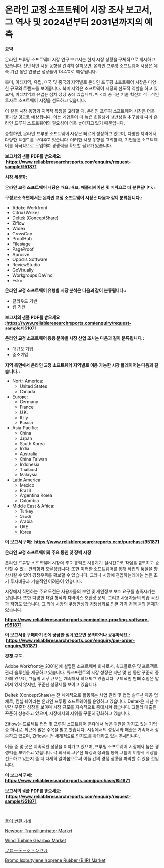 <p><h1>온라인 교정 소프트웨어 시장 조사 보고서, 그 역사 및 2024년부터 2031년까지의 예측</h1></p><p><strong>요약</strong></p>
<p><p>온라인 프루핑 소프트웨어 시장 연구 보고서는 현재 시장 상황을 구체적으로 제시하고 있습니다. 전반적인 시장 동향을 간략히 살펴보면, 온라인 프루핑 소프트웨어 시장은 예측 기간 동안 연평균 성장률이 13.4%로 예상됩니다. </p><p>북미, 아태지역, 유럽, 미국 및 중국의 지역별로 온라인 프루핑 소프트웨어 시장은 다양한 규모와 트렌드를 보여줍니다. 북미 지역은 소프트웨어 시장의 선도적 역할을 하고 있으며, 아태지역과 유럽은 점차 성장 중에 있습니다. 미국과 중국은 기술 혁신과 적극적인 투자로 소프트웨어 시장을 선도하고 있습니다.</p><p>이 같은 시장 동향과 지역적 특징을 고려할 때, 온라인 프루핑 소프트웨어 시장은 더욱 증가할 것으로 예상됩니다. 이는 기업들이 더 높은 효율성과 생산성을 추구함에 따라 온라인 프루핑 소프트웨어의 필요성이 더욱 높아지고 있기 때문입니다.</p><p>종합하면, 온라인 프루핑 소프트웨어 시장은 빠르게 성장하고 있으며, 다양한 지역에서 다양한 트렌드를 보여주고 있습니다. 이러한 시장 동향을 고려할 때, 기업들은 소프트웨어를 적극적으로 도입하여 경쟁력을 확보할 필요가 있습니다.</p></p>
<p><strong>보고서의 샘플 PDF를 받으세요: &nbsp;<a href="https://www.reliableresearchreports.com/enquiry/request-sample/951871">https://www.reliableresearchreports.com/enquiry/request-sample/951871</a></strong></p>
<p><strong>시장 세분화:</strong></p>
<p><strong> 온라인 교정 소프트웨어 시장은 개요, 배포, 애플리케이션 및 지역으로 더 분류됩니다. :</strong></p>
<p><strong>구성요소 측면에서는 온라인 교정 소프트웨어 시장은 다음과 같이 분류됩니다.:</strong></p>
<p><ul><li>Adobe Workfront</li><li>Citrix (Wrike)</li><li>Deltek (ConceptShare)</li><li>Ziflow</li><li>Widen</li><li>CrossCap</li><li>ProofHub</li><li>Filestage</li><li>PageProof</li><li>Aproove</li><li>Oppolis Software</li><li>ReviewStudio</li><li>GoVisually</li><li>Workgroups DaVinci</li><li>Esko</li></ul></p>
<p><strong> 온라인 교정 소프트웨어 유형별 시장 분석은 다음과 같이 분류됩니다.:</strong></p>
<p><ul><li>클라우드 기반</li><li>웹 기반</li></ul></p>
<p><strong>보고서의 샘플 PDF를 받으세요 :<a href="https://www.reliableresearchreports.com/enquiry/request-sample/951871">https://www.reliableresearchreports.com/enquiry/request-sample/951871</a></strong></p>
<p><strong> 온라인 교정 소프트웨어 응용 분야별 시장 산업 조사는 다음과 같이 분류됩니다.:</strong></p>
<p><ul><li>대규모 기업</li><li>중소기업</li></ul></p>
<p><strong>지역 측면에서 온라인 교정 소프트웨어 지역별로 이용 가능한 시장 플레이어는 다음과 같습니다.:</strong></p>
<p><ul>
    <li>
        North America:
        <ul>
            <li>United States</li>
            <li>Canada</li>
        </ul>
    </li>
    <li>
        Europe:
        <ul>
            <li>Germany</li>
            <li>France</li>
            <li>U.K.</li>
            <li>Italy</li>
            <li>Russia</li>
        </ul>
    </li>
    <li>
        Asia-Pacific:
        <ul>
            <li>China</li>
            <li>Japan</li>
            <li>South Korea</li>
            <li>India</li>
            <li>Australia</li>
            <li>China Taiwan</li>
            <li>Indonesia</li>
            <li>Thailand</li>
            <li>Malaysia</li>
        </ul>
    </li>
    <li>
        Latin America:
        <ul>
            <li>Mexico</li>
            <li>Brazil</li>
            <li>Argentina Korea</li>
            <li>Colombia</li>
        </ul>
    </li>
    <li>
        Middle East & Africa:
        <ul>
            <li>Turkey</li>
            <li>Saudi</li>
            <li>Arabia</li>
            <li>UAE</li>
            <li>Korea</li>
        </ul>
    </li>
    </ul></p>
<p><strong>이 보고서 구매: &nbsp;<a href="https://www.reliableresearchreports.com/purchase/951871">https://www.reliableresearchreports.com/purchase/951871</a></strong></p>
<p><strong>온라인 교정 소프트웨어의 주요 동인 및 장벽 시장</strong></p>
<p><p>온라인 프루핑 소프트웨어 시장의 주요 동력은 사용자가 실시간으로 작업을 검토하고 승인할 수 있는 편리함과 효율성입니다. 또한 이러한 소프트웨어를 통해 작업의 품질을 향상시킬 수 있어 경쟁우위를 확보할 수 있습니다. 그러나 시장에 진입하는데에는 높은 초기 투자비용과 기술적인 어려움이 있습니다.</p><p>시장에서 직면하는 주요 도전은 사용자들의 보안 및 개인정보 보호 요구를 충족시키는 것입니다. 또한 다양한 파일 형식과 디바이스 호환성 문제, 그리고 사용자들의 학습 곡선과 저항도 있습니다. 그 외에 시장의 무정안성과 경쟁심화로 인한 가격 경쟁 등의 문제가 있습니다.</p></p>
<p><strong><a href="https://www.reliableresearchreports.com/online-proofing-software-r951871">https://www.reliableresearchreports.com/online-proofing-software-r951871</a></strong></p>
<p><strong>이 보고서를 구매하기 전에 궁금한 점이 있으면 문의하거나 공유하세요.: &nbsp;<a href="https://www.reliableresearchreports.com/enquiry/pre-order-enquiry/951871">https://www.reliableresearchreports.com/enquiry/pre-order-enquiry/951871</a></strong></p>
<p><strong>경쟁 구도</strong></p>
<p><p>Adobe Workfront는 2001년에 설립된 소프트웨어 회사로서, 워크플로우 및 프로젝트 관리 솔루션을 제공하고 있습니다. 워크프런트의 시장 성장은 지난 몇 년 동안 꾸준히 증가해 왔으며, 그들의 시장 규모는 계속해서 확대되고 있습니다. 구체적인 판매 수입은 알려져 있지 않지만, 꾸준한 성장세를 보이고 있습니다.</p><p>Deltek (ConceptShare)는 전 세계적으로 활동하는 사업 관리 및 협업 솔루션 제공 업체로, 컨셉 쉐어라는 온라인 프루핑 소프트웨어를 운영하고 있습니다. Deltek은 지난 수년간 꾸준한 성장을 보이며 시장 규모를 지속적으로 증대시켜 왔습니다. 그들의 매출은 꾸준히 상승하고 있으며, 시장에서의 지위를 꾸준히 강화하고 있습니다.</p><p>Ziflow는 프로젝트 협업 및 프루핑 소프트웨어 분야에서 높은 평판을 가지고 있는 기업 중 하나로, 최근에 많은 주목을 받고 있습니다. 시장에서의 성장세와 매출은 계속해서 상승하고 있으며, Ziflow는 전 세계적으로 인지도를 확대하고 있는 추세입니다.</p><p>이들 중 몇 곳은 지속적인 성장을 이어가고 있으며, 프루핑 소프트웨어 시장에서 높은 경쟁력을 보여주고 있습니다. 각 회사의 고유한 특징과 성과를 통해 그들이 어떻게 시장을 선도하고 있는지 좀 더 자세히 알아봄으로써 이들 간의 경쟁 상황을 파악할 수 있을 것입니다.</p></p>
<p><strong>이 보고서 구매: &nbsp; <a href="https://www.reliableresearchreports.com/purchase/951871">https://www.reliableresearchreports.com/purchase/951871</a></strong></p>
<p><strong>보고서의 샘플 PDF를 받으세요: &nbsp;<a href="https://www.reliableresearchreports.com/enquiry/request-sample/951871">https://www.reliableresearchreports.com/enquiry/request-sample/951871</a></strong><strong></strong></p>
<p>&nbsp;</p>
<p><p><a href="https://medium.com/@stanleylyittle554467/%EC%A2%85%EC%9D%B4-%EB%B3%80%ED%99%98-%EA%B8%B0%EA%B3%84-%EC%8B%9C%EC%9E%A5-%EC%A2%85%EB%A5%98-%EC%9D%91%EC%9A%A9-%EB%B6%84%EC%95%BC-%EB%B0%8F-%EC%A7%80%EB%A6%AC%EC%97%90-%EB%8C%80%ED%95%9C-%ED%8F%AC%EA%B4%84%EC%A0%81%EC%9D%B8-%ED%8F%89%EA%B0%80-d313e5957649">종이 변환 기계</a></p><p><a href="https://github.com/markusgodoy/Market-Research-Report-List-3/blob/main/newborn-transilluminator-market.md">Newborn Transilluminator Market</a></p><p><a href="https://view.publitas.com/reportprime-1/wind-turbine-gearbox-market-size-market-outlook-and-market-forecast-2024-to-2031/">Wind Turbine Gearbox Market</a></p><p><a href="https://github.com/schmahlson/Market-Research-Report-List-1/blob/main/461364651510.md">フローテーションセル</a></p><p><a href="https://cute-banjo-8ca.notion.site/Bromo-Isobutylene-Isoprene-Rubber-BIIR-Market-Competitive-Analysis-Market-Trends-and-Forecast-to-42800194fb7a47e38dd1525177fbf0d6">Bromo Isobutylene Isoprene Rubber (BIIR) Market</a></p></p>
